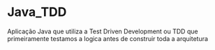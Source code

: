 # Java_TDD
Aplicação Java que utiliza a Test Driven Development ou TDD que primeiramente testamos a logica antes de construir toda a arquitetura

